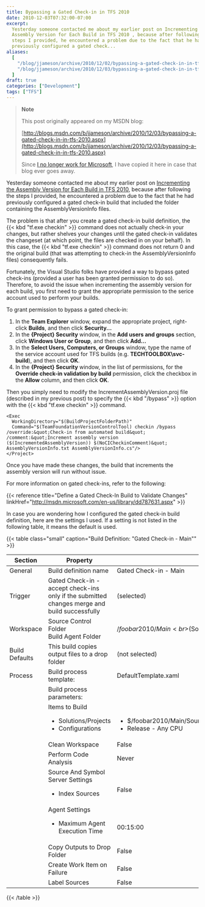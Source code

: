 ```yaml
---
title: Bypassing a Gated Check-in in TFS 2010
date: 2010-12-03T07:32:00-07:00
excerpt:
  Yesterday someone contacted me about my earlier post on Incrementing the
  Assembly Version for Each Build in TFS 2010 , because after following the
  steps I provided, he encountered a problem due to the fact that he had
  previously configured a gated check...
aliases:
  [
    "/blog/jjameson/archive/2010/12/02/bypassing-a-gated-check-in-in-tfs-2010.aspx",
    "/blog/jjameson/archive/2010/12/03/bypassing-a-gated-check-in-in-tfs-2010.aspx",
  ]
draft: true
categories: ["Development"]
tags: ["TFS"]
---
```


> **Note**
>
> This post originally appeared on my MSDN blog:
>
> [http://blogs.msdn.com/b/jjameson/archive/2010/12/03/bypassing-a-gated-check-in-in-tfs-2010.aspx](http://blogs.msdn.com/b/jjameson/archive/2010/12/03/bypassing-a-gated-check-in-in-tfs-2010.aspx)
>
> Since
> [I no longer work for Microsoft](/blog/jjameson/2011/09/02/last-day-with-microsoft),
> I have copied it here in case that blog ever goes away.

Yesterday someone contacted me about my earlier post on
[Incrementing the Assembly Version for Each Build in TFS 2010](/blog/jjameson/2010/11/29/incrementing-the-assembly-version-for-each-build-in-tfs-2010),
because after following the steps I provided, he encountered a problem due to
the fact that he had previously configured a gated check-in build that included
the folder containing the AssemblyVersionInfo files.

The problem is that after you create a gated check-in build definition, the {{<
kbd "tf.exe checkin" >}} command does not actually check-in your changes, but
rather shelves your changes until the gated check-in validates the changeset (at
which point, the files are checked in on your behalf). In this case, the {{< kbd
"tf.exe checkin" >}} command does not return 0 and the original build (that was
attempting to check-in the AssemblyVersionInfo files) consequently fails.

Fortunately, the Visual Studio folks have provided a way to bypass gated
check-ins (provided a user has been granted permission to do so). Therefore, to
avoid the issue when incrementing the assembly version for each build, you first
need to grant the appropriate permission to the serice account used to perform
your builds.

To grant permission to bypass a gated check-in:

1. In the **Team Explorer** window, expand the appropriate project, right-click
   **Builds**, and then click **Security...**
2. In the **{Project} Security** window, in the **Add users and groups**
   section, click **Windows User or Group**, and then click **Add...**
3. In the **Select Users, Computers, or Groups** window, type the name of the
   service account used for TFS builds (e.g. **TECHTOOLBOX\svc-build**), and
   then click **OK**.
4. In the **{Project} Security** window, in the list of permissions, for the
   **Override check-in validation by build** permission, click the checkbox in
   the **Allow** column, and then click **OK**.

Then you simply need to modify the IncrementAssemblyVersion.proj file (described
in my previous post) to specify the {{< kbd "/bypass" >}} option with the {{<
kbd "tf.exe checkin" >}} command.

```
<Exec
  WorkingDirectory="$(BuildProjectFolderPath)"
  Command="$(TeamFoundationVersionControlTool) checkin /bypass /override:&quot;Check-in from automated build&quot; /comment:&quot;Increment assembly version ($(IncrementedAssemblyVersion)) $(NoCICheckinComment)&quot; AssemblyVersionInfo.txt AssemblyVersionInfo.cs"/>
</Project>
```

Once you have made these changes, the build that increments the assembly version
will run without issue.

For more information on gated check-ins, refer to the following:

{{< reference title="Define a Gated Check-In Build to Validate Changes"
linkHref="http://msdn.microsoft.com/en-us/library/dd787631.aspx" >}}

In case you are wondering how I configured the gated check-in build definition,
here are the settings I used. If a setting is not listed in the following table,
it means the default is used.

{{< table class="small"
caption="Build Definition: \"Gated Check-in - Main\"" >}}

| Section | Property | Value |
| --- | --- | --- |
| General | Build definition name | Gated Check-in - Main |
| Trigger | Gated Check-in - accept check-ins only if the submitted changes merge and build successfully | (selected) |
| Workspace | Source Control Folder<br>Build Agent Folder | $/foobar2010/Main<br>$(SourceDir) |
| Build Defaults | This build copies output files to a drop folder | (not selected) |
| Process | Build process template: | DefaultTemplate.xaml |
|  | Build process parameters: |  |
|  | Items to Build<ul><li>Solutions/Projects</li><li>Configurations</li></ul> | <br><ul><li>$/foobar2010/Main/Source/TechnologyToolbox.Foobar.sln</li><li>Release - Any CPU</li></ul> |
|  | Clean Workspace | False |
|  | Perform Code Analysis | Never |
|  | Source And Symbol Server Settings<ul><li>Index Sources</li></ul> | <br>False |
|  | Agent Settings<ul><li>Maximum Agent Execution Time</li></ul> | <br>00:15:00 |
|  | Copy Outputs to Drop Folder | False |
|  | Create Work Item on Failure | False |
|  | Label Sources | False |

{{< /table >}}
